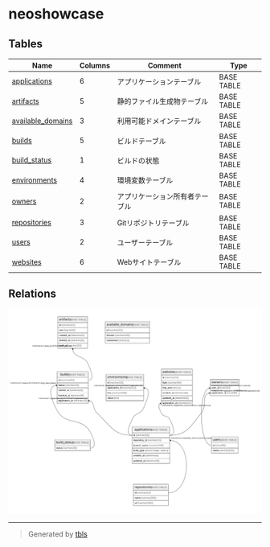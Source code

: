 # neoshowcase

## Tables

| Name | Columns | Comment | Type |
| ---- | ------- | ------- | ---- |
| [applications](applications.md) | 6 | アプリケーションテーブル | BASE TABLE |
| [artifacts](artifacts.md) | 5 | 静的ファイル生成物テーブル | BASE TABLE |
| [available_domains](available_domains.md) | 3 | 利用可能ドメインテーブル | BASE TABLE |
| [builds](builds.md) | 5 | ビルドテーブル | BASE TABLE |
| [build_status](build_status.md) | 1 | ビルドの状態 | BASE TABLE |
| [environments](environments.md) | 4 | 環境変数テーブル | BASE TABLE |
| [owners](owners.md) | 2 | アプリケーション所有者テーブル | BASE TABLE |
| [repositories](repositories.md) | 3 | Gitリポジトリテーブル | BASE TABLE |
| [users](users.md) | 2 | ユーザーテーブル | BASE TABLE |
| [websites](websites.md) | 6 | Webサイトテーブル | BASE TABLE |

## Relations

![er](schema.svg)

---

> Generated by [tbls](https://github.com/k1LoW/tbls)

